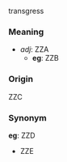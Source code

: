 transgress
### Meaning
+ _adj_: ZZA
    + __eg__: ZZB

### Origin

ZZC

### Synonym

__eg__: ZZD

+ ZZE


